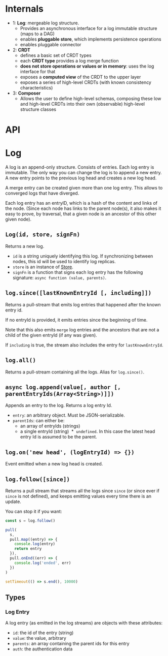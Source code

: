 # Internals

* 1: __Log__: mergeable log structure.
  * Provides an asynchronous interface for a log immutable structure (maps to a DAG)
  * enables __pluggable store__, which implements persistence operations
  * enables pluggable connector
* 2: __CRDT__
  * defines a basic set of CRDT types
  * each __CRDT type__ provides a log merge function
  * __does not store operations or values or in memory__: uses the log interface for that
  * exposes a __computed view__ of the CRDT to the upper layer
  * exposes a series of high-level CRDTs (with known consistency characteristics)
* 3: __Composer__
  * Allows the user to define high-level schemas, composing these low and high-level CRDTs into their own (observable) high-level structure classes

# API

# Log

A log is an append-only structure. Consists of entries. Each log entry is immutable. The only way you can change the log is to append a new entry. A new entry points to the previous log head and creates a new log head.

A merge entry can be created given more than one log entry. This allows to converged logs that have diverged.

Each log entry has an entryID, which is a hash of the content and links of the node. (Since each node has links to the parent node(s), it also makes it easy to prove, by traversal, that a given node is an ancestor of this other given node).

## `Log(id, store, signFn)`

Returns a new log.

* `id` is a string uniquely identifying this log. If synchronizing between nodes, this id will be used to identify log replicas.
* `store` is an instance of [Store](#store).
* `signFn` is a function that signs each log entry has the following signature: `async function (value, parents)`.

## `log.since([lastKnownEntryId [, including]])`

Returns a pull-stream that emits log entries that happened after the known entry id.

If no entryId is provided, it emits entries since the beginning of time.

Note that this also emits `merge` log entries and the ancestors that are not a child of the given entryId (if any was given).

If `including` is true, the stream also includes the entry for `lastKnownEntryId`.

## `log.all()`

Returns a pull-stream containing all the logs. Alias for `log.since()`.

## `async log.append(value[, author [, parentEntryIds(Array<String>)]])`

Appends an entry to the log. Returns a log entry Id.

* `entry`: an arbitrary object. Must be JSON-serializable.
* `parentIds`: can either be:
  * an array of entryIds (strings)
  * a single entryId (string)
  *  `undefined`. In this case the latest head entry Id is assumed to be the parent.

## `log.on('new head', (logEntryId) => {})`

Event emitted when a new log head is created.

## `log.follow([since])`

Returns a pull stream that streams all the logs since `since` (or since ever if `since` is not defined), and keeps emitting values every time there is an update.

You can stop it if you want:

```js
const s = log.follow()

pull(
  s,
  pull.map((entry) => {
    console.log(entry)
    return entry
  }),
  pull.onEnd((err) => {
    console.log('ended', err)
  })
)

setTimeout(() => s.end(), 10000)
```

## Types

### Log Entry

A log entry (as emitted in the log streams) are objects with these attributes:

* `id`: the id of the entry (string)
* `value`: the value, arbitrary
* `parents`: an array containing the parent ids for this entry
* `auth`: the authentication data

